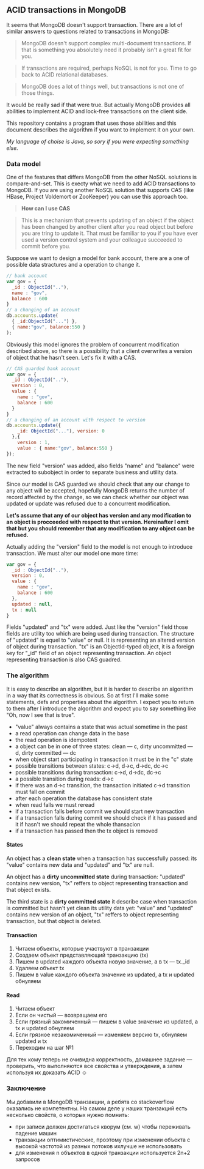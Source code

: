 ## ACID transactions in MongoDB

It seems that MongoDB doesn't support transaction. There are a lot of similar answers to questions
related to transactions in MongoDB:

> MongoDB doesn't support complex multi-document transactions. If that is something you absolutely 
need it probably isn't a great fit for you.

> If transactions are required, perhaps NoSQL is not for you. Time to go back to ACID relational databases.

> MongoDB does a lot of things well, but transactions is not one of those things.

It would be really sad if that were true. But actually MongoDB provides all abilities to implement ACID and 
lock-free transactions on the client side. 

This repository contains a program that uses those abilities and this document describes the algorithm if you
want to implement it on your own. 

*My language of choise is Java, so sory if you were expecting something else.*

### Data model

One of the features that differs MongoDB from the other NoSQL solutions is compare-and-set.
This is execty what we need to add ACID transactions to MongoDB. If you are using another NoSQL solution
that supports CAS (like HBase, Project Voldemort or ZooKeeper) you can use this approach too.

> **How can I use CAS**

> This is a mechanism that prevents updating of an object if the object has been changed by another client after
you read object but before you are tring to update it. That must be familiar to you if you have ever used a 
version control system and your colleague succeeded to commit before you.

Suppose we want to design a model for bank account, there are a one of possible data stractures and a operation to 
change it.

```javascript
// bank account
var gov = {
  _id : ObjectId(".."),
  name : "gov",
  balance : 600
}
// a changing of an account
db.accounts.update( 
  { _id:ObjectId("...") }, 
  { name:"gov", balance:550 }
);
```

Obviously this model ignores the problem of concurrent modification described above, so there is a possibility that
a client overwrites a version of object that he hasn't seen. Let's fix it with a CAS.

```javascript
// CAS guarded bank account
var gov = {
  _id : ObjectId(".."),
  version : 0,
  value : {
    name : "gov",
    balance : 600
  }
}
// a changing of an account with respect to version
db.accounts.update({ 
    _id: ObjectId("..."), version: 0
  },{ 
    version : 1, 
    value : { name:"gov", balance:550 } 
});
```

The new field "version" was added, also fields "name" and "balance" were extracted to subobject in order to separate
business and utility data.

Since our model is CAS guarded we should check that any our change to any object will be accepted, hopefully
MongoDB returns the number of record affected by the change, so we can check whether our object was updated or 
update was refused due to a concurrent modification.

**Let's assume that any of our object has version and any modification to an object is procceeded 
with respect to that version. Hereinafter I omit that but you should remember that any modification
to any object can be refused.**

Actually adding the "version" field to the model is not enough to introduce transaction. We must alter our model
one more time:

```javascript
var gov = {
  _id : ObjectId(".."),
  version : 0,
  value : {
    name : "gov",
    balance : 600
  },
  updated : null,
  tx : null
}
```

Fields "updated" and "tx" were added. Just like the "version" field those fields are utility too which are 
being used during transaction. The structure of "updated" is equel to "value" or null. It is representing an 
altered version of object during transaction. "tx" is an ObjectId-typed object, it is a foreign key for "_id" 
field of an object representing transaction. An object representing transaction is also CAS guadred.

### The algorithm

It is easy to describe an algorithm, but it is harder to describe an algorithm in a way that its correctness 
is obvious. So at first I'll make some statements, defs and properties about the algorithm. I expect you to
return to them after I introduce the algorithm and expect you to say something like "Oh, now I see that is true".

- "value" always contains a state that was actual sometime in the past
- a read operation can change data in the base
- the read operation is idempotent
- a object can be in one of three states: clean — c, dirty uncommitted — d, dirty committed — dc
- when object start participating in transaction it must be in the "c" state
- possible transitions between states: c→d, d→c, d→dc, dc→c
- possible transitions during transaction: c→d, d→dc, dc→c
- a possible transition during reads: d→c
- if there was an d→c transition, the transaction initiated c→d transition must fall on commit
- after each operation the database has consistent state
- when read falls we must reread
- if a transaction falls before commit we should start new transaction
- if a transaction falls during commit we should check if it has passed 
  and it if hasn't we should repeat the whole thansacion
- if a transaction has passed then the tx object is removed

#### States

An object has a **clean state** when a transaction has successfully passed: its "value" contains new data 
and "updated" and "tx" are null.

An object has a **dirty uncommitted state** during transaction: "updated" contains new version, "tx" reffers to
object representing transaction and that object exists.

The third state is a **dirty committed state** it describe case when transaction is committed but hasn't yet clean
its utility data yet: "value" and "updated" contains new version of an object, "tx" reffers to
object representing transaction, but that object is deleted.

#### Transaction

1. Читаем объекты, которые участвуют в транзакции
2. Создаем объект представляющий транзакцию (tx)
3. Пишем в updated каждого объекта новую значение, а в tx — tx._id
4. Удаляем объект tx
5. Пишем в value каждого объекта значение из updated, а tx и updated обнуляем

#### Read

1. Читаем объект
2. Если он чистый — возвращаем его
3. Если грязный закомиченный — пишем в value значение из updated, а tx и updated обнуляем
4. Если грязное незакомиченный — изменяем версию tx, обнуляем updated и tx
5. Переходим на шаг №1

Для тех кому теперь не очивидна корректность, домашнее задание — проверить, что выполняются все 
свойства и утверждения, а затем используя их доказать ACID ☺

### Заключение

Мы добавили в MongoDB транзакции, а ребята со stackoverflow оказались не компетентны. На самом деле 
у наших транзакций есть несколько свойств, о которых нужно помнить:
- при записи должен достигаться кворум (см. w) чтобы переживать падение машин
- транзакции оптимистические, проэтому при изменении объекта с высокой частотой из 
  разных потоков ихлучше не использовать
- для изменения n объектов в одной транзакции используется 2n+2 запросов 
